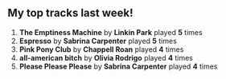 ## My top tracks last week!
1. **The Emptiness Machine** by **Linkin Park** played **5** times
2. **Espresso** by **Sabrina Carpenter** played **5** times
3. **Pink Pony Club** by **Chappell Roan** played **4** times
4. **all-american bitch** by **Olivia Rodrigo** played **4** times
5. **Please Please Please** by **Sabrina Carpenter** played **4** times
